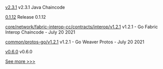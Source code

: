 
[v2.3.1](https://github.com/hyperledger/fabric-chaincode-java/releases/tag/v2.3.1) v2.3.1 Java Chaincode

[0.1.12](https://github.com/hyperledger/indy-sdk-react-native/releases/tag/0.1.12) Release 0.1.12

[core/network/fabric-interop-cc/contracts/interop/v1.2.1](https://github.com/hyperledger-labs/weaver-dlt-interoperability/releases/tag/core/network/fabric-interop-cc/contracts/interop/v1.2.1) v1.2.1 - Go Fabric Interop Chaincode - July 20 2021

[common/protos-go/v1.2.1](https://github.com/hyperledger-labs/weaver-dlt-interoperability/releases/tag/common/protos-go/v1.2.1) v1.2.1 - Go Weaver Protos - July 20 2021

[v0.6.0](https://github.com/hyperledger/cactus/releases/tag/v0.6.0) v0.6.0


[See more >>>](https://start-here.hyperledger.org/releases)
